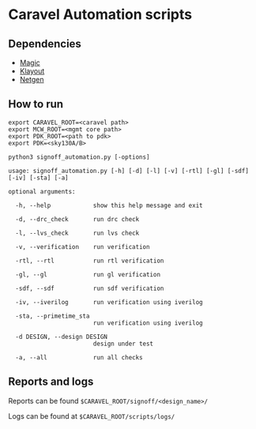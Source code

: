 # Caravel Automation scripts

## Dependencies
- [Magic](https://github.com/RTimothyEdwards/magic)
- [Klayout](https://github.com/KLayout/klayout)
- [Netgen](https://github.com/RTimothyEdwards/netgen)

## How to run
````
export CARAVEL_ROOT=<caravel path>
export MCW_ROOT=<mgmt core path>
export PDK_ROOT=<path to pdk>
export PDK=<sky130A/B>

python3 signoff_automation.py [-options]

usage: signoff_automation.py [-h] [-d] [-l] [-v] [-rtl] [-gl] [-sdf] [-iv] [-sta] [-a]

optional arguments:

  -h, --help            show this help message and exit

  -d, --drc_check       run drc check

  -l, --lvs_check       run lvs check

  -v, --verification    run verification

  -rtl, --rtl           run rtl verification

  -gl, --gl             run gl verification

  -sdf, --sdf           run sdf verification

  -iv, --iverilog       run verification using iverilog

  -sta, --primetime_sta
                        run verification using iverilog
                        
  -d DESIGN, --design DESIGN
                        design under test

  -a, --all             run all checks
````

## Reports and logs

Reports can be found `$CARAVEL_ROOT/signoff/<design_name>/`

Logs can be found at `$CARAVEL_ROOT/scripts/logs/`
